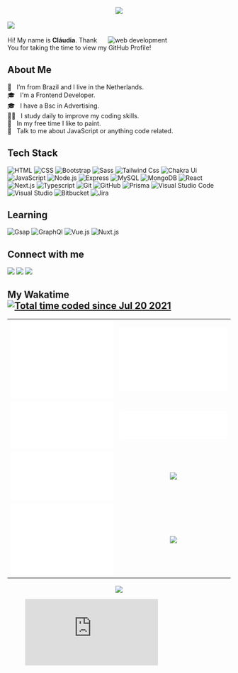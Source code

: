 
<p align='center'> 
  
<img src="https://readme-typing-svg.herokuapp.com?font=Orbitron&size=40&color=%2596be&height=67&duration=3000&center=true&lines=%F0%9F%85%B6%F0%9F%86%81%F0%9F%85%B4%F0%9F%85%B4%F0%9F%86%83%F0%9F%85%B8%F0%9F%85%BD%F0%9F%85%B6%F0%9F%86%82">

<!--    ![visitors](https://visitor-badge.glitch.me/badge?page_id=claudiadewindt.claudiadewindt)   -->
[![](https://vbr.wocr.tk/badge?page_id=claudiacaus-visitor-badge-reloaded&color=779BE7&lcolor=&style=for-the-badge&logo=Github&logoColor=white&custom=CNT%20Views&text=&color=ffffff)](https://github.com/claudiacaus/VisitorBadgeReloaded)
   
</p>
   
<img width="55%" align="right" alt="web development" src="https://thumbs.gfycat.com/ColorlessBitesizedKob-size_restricted.gif" />
   
<div size='30px'> Hi! My name is <strong>Cláudia</strong>. Thank You for taking the time to view my GitHub Profile! 
</div>

## About Me 

:house_with_garden: &nbsp; I’m from Brazil and I live in the Netherlands. <br>
🎓 &nbsp; I'm a Frontend Developer.  <br>
🎓 &nbsp; I have a Bsc in Advertising. <br>
:woman_technologist: &nbsp; I study daily to improve my coding skills. <br>
:art: &nbsp; In my free time I like to paint. <br> 
💬 &nbsp; Talk to me about JavaScript or anything code related. <br>


## Tech Stack  
   
![HTML](https://img.shields.io/badge/-HTML-444444?style=flat&logo=HTML5) 
![CSS](https://img.shields.io/badge/-CSS-444444?style=flat&logo=CSS3&logoColor=1572B6)
![Bootstrap](https://img.shields.io/badge/-Bootstrap-444444?style=flat&logo=bootstrap)
![Sass](https://img.shields.io/badge/-SASS-444444?style=flat&logo=sass)
![Tailwind Css](https://img.shields.io/badge/-TailwindCss-444444?style=flat&logo=tailwindcss)
![Chakra Ui](https://img.shields.io/badge/-ChakraUi-444444?style=flat&logo=chakraui)
![JavaScript](https://img.shields.io/badge/-JavaScript-444444?style=flat&logo=javascript)
![Node.js](https://img.shields.io/badge/-Node.js-444444?style=flat&logo=node.js)
![Express](https://img.shields.io/badge/-Express-444444?style=flat&logo=express)
![MySQL](https://img.shields.io/badge/-MySQL-444444?style=flat&logo=mysql&logoColor=F29111)
![MongoDB](https://img.shields.io/badge/-MongoDB-444444?style=flat&logo=mongodb)
![React](https://img.shields.io/badge/-React-444444?style=flat&logo=react)
![Next.js](https://img.shields.io/badge/-Next.js-444444?style=flat&logo=next.js)
![Typescript](https://img.shields.io/badge/-Typescript-444444?style=flat&logo=typescript)
![Git](https://img.shields.io/badge/-Git-444444?style=flat&logo=git)
![GitHub](https://img.shields.io/badge/-GitHub-444444?style=flat&logo=github)
![Prisma](https://img.shields.io/badge/-Prisma-444444?style=flat&logo=prisma)
![Visual Studio Code](https://img.shields.io/badge/-Visual%20Studio%20Code-444444?style=flat&logo=visual-studio-code&logoColor=007ACC)
![Visual Studio](https://img.shields.io/badge/-Visual%20Studio-444444?style=flat&logo=visual-studio)
![Bitbucket](https://img.shields.io/badge/-Bitbucket-444444?style=flat&logo=bitbucket&logoColor=007ACC)
![Jira](https://img.shields.io/badge/-Jira-444444?style=flat&logo=jira&logoColor=007ACC)

## Learning 
![Gsap](https://img.shields.io/badge/-GreenSock-444444?style=flat&logo=greensock)
![GraphQl](https://img.shields.io/badge/-GraphQl-444444?style=flat&logo=graphql)
![Vue.js](https://img.shields.io/badge/-Vue.js-444444?style=flat&logo=vue.js)
![Nuxt.js](https://img.shields.io/badge/-Nuxt.js-444444?style=flat&logo=nuxt.js)


## Connect with me 
<a href="https://bit.ly/claudiapo-linkedin"><img src="https://img.shields.io/badge/-Cláudia%20Pereira%20Oliveira-0077B5?style=flat-square&logo=Linkedin&logoColor=white"/></a>
<a href="mailto:caucrah@gmail.com"><img src="https://img.shields.io/badge/-caucrah@gmail.com-D14836?style=flat-square&logo=Gmail&logoColor=white"/></a>
<a href="https://bit.ly/claudiacaus-instagram"><img src="https://img.shields.io/badge/-@claudiacaus-E4405F?style=flat&logo=Instagram&logoColor=white"/></a>


## My Wakatime <a href="https://wakatime.com/@975622cc-796a-42f6-b2fc-3860a5f9dcfe"><img src="https://wakatime.com/badge/user/975622cc-796a-42f6-b2fc-3860a5f9dcfe.svg" alt="Total time coded since Jul 20 2021" /></a> 

 <table>
  <tr>
    <td align="center">
      <img src="https://github.com/claudiacaus/claudiacaus/blob/main/.github/workflows/assets/github-metrics.svg">
    </td>
    <td align="center">
      <img src="https://github.com/claudiacaus/claudiacaus/blob/main/metrics.plugin.habits.charts.svg">
    </td>
  </tr>
  <tr>
    <td align="center">    
      <img src="https://github.com/claudiacaus/claudiacaus/blob/main/metrics.plugin.achievements.compact.svg">
    </td>
    <td align="center">
      <img src="https://github.com/claudiacaus/claudiacaus/blob/main/metrics.plugin.languages.details.svg">
    </td>
  </tr>
  <tr>
    <td align="center">
      <img src="https://github.com/claudiacaus/claudiacaus/blob/main/metrics.plugin.wakatime.svg">
    </td>
    <td align="center">
      <img src="https://wakatime.com/share/@claudiacaus/30671705-7083-42c7-8e9f-a218a567698f.svg">
    </td
  </tr>
    <tr>
    <td align="center">
      <img src="https://github.com/claudiacaus/claudiacaus/blob/main/metrics.plugin.isocalendar.fullyear.svg">
    </td>
    <td align="center">
       <img  src="http://github-readme-streak-stats.herokuapp.com?user=claudiacaus&theme=dracula&hide_border=true" />
    </td
  </tr>
</table> 

<p align="center">
   <img width="60%" align="center" src="https://github-readme-stats.vercel.app/api/wakatime?username=@claudiacaus&compact=True&theme=dracula&hide_border=true&range=all_time"/>
</p>
<figure><embed src="https://wakatime.com/share/@claudiacaus/4a18c8fd-47bf-471c-8234-904114760311.svg"></embed></figure>








